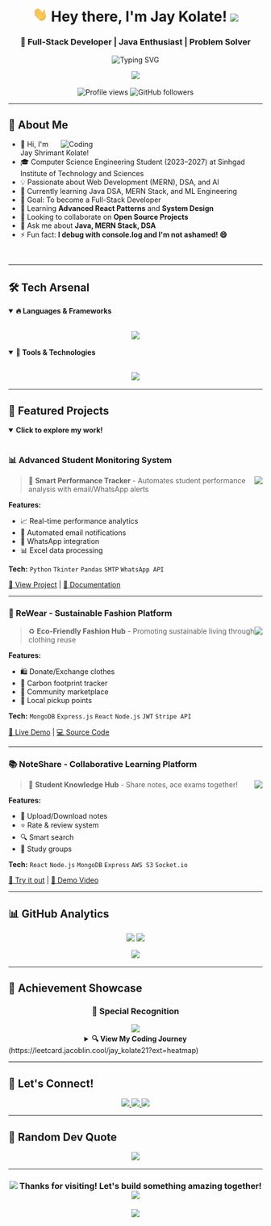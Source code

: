 <h1 align="center">
  <img src="https://raw.githubusercontent.com/ABSphreak/ABSphreak/master/gifs/Hi.gif" width="30px"> Hey there, I'm Jay Kolate!
  <img src="https://media.giphy.com/media/hvRJCLFzcasrR4ia7z/giphy.gif" width="30px">
</h1>

<h3 align="center">🚀 Full-Stack Developer | Java Enthusiast | Problem Solver</h3>

<p align="center">
  <img src="https://readme-typing-svg.herokuapp.com?font=Fira+Code&pause=1000&color=2E9EF7&center=true&vCenter=true&width=435&lines=Building+scalable+web+applications;Solving+problems+with+code;Always+learning%2C+always+growing" alt="Typing SVG" />
</p>

<p align="center">
  <img src="https://media.giphy.com/media/qgQUggAC3Pfv687qPC/giphy.gif" width="300" />
</p>

<p align="center">
  <img src="https://komarev.com/ghpvc/?username=JayKolate&label=Profile%20views&color=0e75b6&style=flat" alt="Profile views" />
  <img src="https://img.shields.io/github/followers/JayKolate?label=Followers&style=social" alt="GitHub followers" />
</p>

---

## 💫 About Me

<img align="right" alt="Coding" width="400" src="https://cdn.dribbble.com/users/1162077/screenshots/3848914/programmer.gif">

- 👋 Hi, I'm Jay Shrimant Kolate!  
- 🎓 Computer Science Engineering Student (2023–2027) at Sinhgad Institute of Technology and Sciences  
- 💡 Passionate about Web Development (MERN), DSA, and AI  
- 🚀 Currently learning Java DSA, MERN Stack, and ML Engineering  
- 🎯 Goal: To become a Full-Stack Developer  
- 🌱 Learning **Advanced React Patterns** and **System Design**
- 👯 Looking to collaborate on **Open Source Projects**
- 💬 Ask me about **Java, MERN Stack, DSA**
- ⚡ Fun fact: **I debug with console.log and I'm not ashamed! 😄**

<br clear="both">

---

## 🛠️ Tech Arsenal

<details open>
<summary><b>🔥 Languages & Frameworks</b></summary>
<br>

<p align="center">
  <img src="https://skillicons.dev/icons?i=java,js,python,react,nodejs,express,mongodb,html,css,bootstrap" />
</p>

</details>

<details open>
<summary><b>🔧 Tools & Technologies</b></summary>
<br>

<p align="center">
  <img src="https://skillicons.dev/icons?i=git,github,vscode,firebase,mysql,vercel,netlify" />
</p>

</details>

---

## 🚀 Featured Projects

<details open>
<summary><b>Click to explore my work!</b></summary>
<br>

### 📊 Advanced Student Monitoring System
<img align="right" src="https://img.shields.io/badge/Python-FFD43B?style=for-the-badge&logo=python&logoColor=blue" />

> 🎯 **Smart Performance Tracker** - Automates student performance analysis with email/WhatsApp alerts

**Features:**
- 📈 Real-time performance analytics
- 📧 Automated email notifications
- 📱 WhatsApp integration
- 📊 Excel data processing

**Tech:** `Python` `Tkinter` `Pandas` `SMTP` `WhatsApp API`

[🔗 View Project](#) | [📝 Documentation](https://drive.google.com/file/d/1zQJfDUogGDRSEm8IMY3YyXyhLW52tylw/view?usp=sharing)

---

### 👕 ReWear - Sustainable Fashion Platform
<img align="right" src="https://img.shields.io/badge/MERN-success?style=for-the-badge&logo=mongodb&logoColor=white" />

> ♻️ **Eco-Friendly Fashion Hub** - Promoting sustainable living through clothing reuse

**Features:**
- 🛍️ Donate/Exchange clothes
- 🌱 Carbon footprint tracker
- 👥 Community marketplace
- 📍 Local pickup points

**Tech:** `MongoDB` `Express.js` `React` `Node.js` `JWT` `Stripe API`

[🔗 Live Demo](#) | [💻 Source Code](#)

---

### 📚 NoteShare - Collaborative Learning Platform
<img align="right" src="https://img.shields.io/badge/MERN-success?style=for-the-badge&logo=mongodb&logoColor=white" />

> 📖 **Student Knowledge Hub** - Share notes, ace exams together!

**Features:**
- 📝 Upload/Download notes
- ⭐ Rate & review system
- 🔍 Smart search
- 👥 Study groups

**Tech:** `React` `Node.js` `MongoDB` `Express` `AWS S3` `Socket.io`

[🔗 Try it out](#) | [🎥 Demo Video](#)

</details>

---

## 📊 GitHub Analytics

<p align="center">
  <img width="49%" src="https://github-readme-stats.vercel.app/api?username=JayKolate&show_icons=true&theme=tokyonight&hide_border=true" />
  <img width="49%" src="https://github-readme-streak-stats.herokuapp.com/?user=JayKolate&theme=tokyonight&hide_border=true" />
</p>

<p align="center">
  <img src="https://github-readme-activity-graph.vercel.app/graph?username=JayKolate&theme=tokyo-night&hide_border=true" />
</p>

---



## 🏅 Achievement Showcase

<div align="center">
  
### 🎊 Special Recognition

<img src="https://img.shields.io/badge/🏆_LeetCode_50_Days_Badge-Earned_2025-gold?style=for-the-badge&labelColor=black&logo=leetcode" />

<details>
<summary><b>🔍 View My Coding Journey</b></summary>
<br>

- 🔥 **50 Days Badge**: Solved problems for 50 consecutive days
- 📈 **Total Problems**: 100+ solved across all difficulty levels
- 💪 **Strengths**: Arrays, Dynamic Programming, Trees
- 🎯 **Current Focus**: System Design & Advanced Algorithms

</details>

</div>
<!-- Or create a dedicated LeetCode section -->
 (https://leetcard.jacoblin.cool/jay_kolate21?ext=heatmap)

---

## 🤝 Let's Connect!

<p align="center">
  <a href="https://www.linkedin.com/in/jay-kolate-b97753304/">
    <img src="https://img.shields.io/badge/LinkedIn-0077B5?style=for-the-badge&logo=linkedin&logoColor=white" />
  </a>
  <a href="mailto:jaykolate529@gmail.com">
    <img src="https://img.shields.io/badge/Gmail-D14836?style=for-the-badge&logo=gmail&logoColor=white" />
  </a>
  <a href="https://github.com/JayKolate">
    <img src="https://img.shields.io/badge/GitHub-100000?style=for-the-badge&logo=github&logoColor=white" />
  </a>
</p>

---

## 💭 Random Dev Quote

<p align="center">
  <img src="https://quotes-github-readme.vercel.app/api?type=horizontal&theme=tokyonight" />
</p>

---

<h3 align="center">
  <img src="https://media.giphy.com/media/LnQjpWaON8nhr21vNW/giphy.gif" width="30"> 
  Thanks for visiting! Let's build something amazing together!
  <img src="https://media.giphy.com/media/LnQjpWaON8nhr21vNW/giphy.gif" width="30">
</h3>

<p align="center">
  <img src="https://capsule-render.vercel.app/api?type=waving&color=gradient&height=100&section=footer" />
</p>
